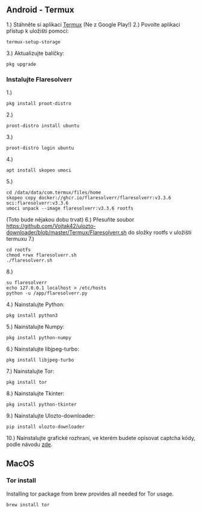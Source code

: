 ## Android - Termux

1.) Stáhněte si aplikaci [Termux](https://termux.com/) (Ne z Google Play!)
2.) Povolte aplikaci přístup k uložišti pomocí:
```shell
termux-setup-storage
```
3.) Aktualizujte balíčky:
```shell
pkg upgrade
```
### Instalujte Flaresolverr
1.) 
```
pkg install proot-distro
```
2.)
```
proot-distro install ubuntu
```
3.)
```
proot-distro login ubuntu
```
4.)
```
apt install skopeo umoci
```
5.)
```
cd /data/data/com.termux/files/home
skopeo copy docker://ghcr.io/flaresolverr/flaresolverr:v3.3.6 oci:flaresolverr:v3.3.6
umoci unpack --image flaresolverr:v3.3.6 rootfs
```
(Toto bude nějakou dobu trvat)
6.) Přesuňte soubor https://github.com/Vojtak42/ulozto-downloader/blob/master/Termux/Flaresolverr.sh do složky rootfs v uložišti termuxu
7.) 
```
cd rootfs
chmod +rwx flaresolverr.sh
./flaresolverr.sh
```
8.)
```
su flaresolverr
echo 127.0.0.1 localhost > /etc/hosts
python -u /app/flaresolverr.py
```

4.) Nainstalujte Python:
```shell
pkg install python3
```
5.) Nainstalujte Numpy:
```shell
pkg install python-numpy
```
6.) Nainstalujte libjpeg-turbo:
```shell
pkg install libjpeg-turbo
```
7.) Nainstalujte Tor:
```shell
pkg install tor
```
8.) Nainstalujte Tkinter:
```shell
pkg install python-tkinter
```
9.) Nainstalujte Ulozto-downloader:
```shell
pip install ulozto-downloader
```
10.) Nainstalujte grafické rozhraní, ve kterém budete opisovat captcha kódy, podle návodu [zde](https://wiki.termux.com/wiki/Graphical_Environment).

## MacOS

### Tor install
Installing tor package from brew provides all needed for Tor usage.
```shell
brew install tor
```
